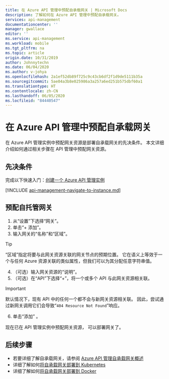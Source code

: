 ```yaml
---
title: 在 Azure API 管理中预配自承载网关 | Microsoft Docs
description: 了解如何在 Azure API 管理中预配自承载网关。
services: api-management
documentationcenter: ''
manager: gwallace
editor: ''
ms.service: api-management
ms.workload: mobile
ms.tgt_pltfrm: na
ms.topic: article
origin.date: 10/31/2019
author: Johnnytechn
ms.date: 06/04/2020
ms.author: v-johya
ms.openlocfilehash: 2a1ef52db89f725c9c43cb6df2f1d9de5111b35a
ms.sourcegitcommit: 5ae04a3b8e025986a3a257a6ed251b575dbf60a1
ms.translationtype: HT
ms.contentlocale: zh-CN
ms.lasthandoff: 06/05/2020
ms.locfileid: "84440547"
---
```

# <a name="provision-a-self-hosted-gateway-in-azure-api-management"></a>在 Azure API 管理中预配自承载网关

在 Azure API 管理实例中预配网关资源是部署自承载网关的先决条件。 本文详细介绍如何通过相关步骤在 API 管理中预配网关资源。

## <a name="prerequisites"></a>先决条件

完成以下快速入门：[创建一个 Azure API 管理实例](get-started-create-service-instance.md)

[!INCLUDE [api-management-navigate-to-instance.md](../../includes/api-management-navigate-to-instance.md)]

## <a name="provision-a-self-hosted-gateway"></a>预配自托管网关

1. 从“设置”下选择“网关”。 
2. 单击“+ 添加”。
3. 输入网关的“名称”和“区域”。 
> [!TIP]
> “区域”指定将要与此网关资源关联的网关节点的预期位置。 它在语义上等效于一个与任何 Azure 资源关联的类似属性，但我们可以为其分配任意字符串值。

4. （可选）输入网关资源的“说明”。
5. （可选）在“API”下选择“+”，将一个或多个 API 与此网关资源相关联。
> [!IMPORTANT]
> 默认情况下，现有 API 中的任何一个都不会与新网关资源相关联。 因此，尝试通过新网关调用它们会导致“`404 Resource Not Found`”响应。

6. 单击“添加” 。

现在已在 API 管理实例中预配网关资源， 可以部署网关了。

## <a name="next-steps"></a>后续步骤

* 若要详细了解自承载网关，请参阅 [Azure API 管理自承载网关概述](self-hosted-gateway-overview.md)
* 详细了解如何[将自承载网关部署到 Kubernetes](how-to-deploy-self-hosted-gateway-kubernetes.md)
* 详细了解如何[将自承载网关部署到 Docker](how-to-deploy-self-hosted-gateway-docker.md)

